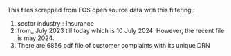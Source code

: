 This files scrapped from FOS open source data with this filtering : 
1. sector industry : Insurance
2. from_ July 2023 till today which is 10 July 2024. However, the recent file is may 2024.
3. There are 6856 pdf file of customer complaints with its unique DRN 
